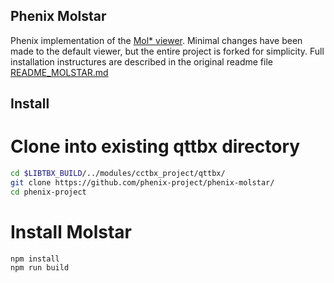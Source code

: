 ## Phenix Molstar
Phenix implementation of the [Mol* viewer](https://molstar.org). Minimal changes have been made to the default viewer, but the entire project is forked for simplicity. Full installation instructures are described in the original readme file [README_MOLSTAR.md](README_MOLSTAR.md)

## Install

# Clone into existing qttbx directory
```bash
cd $LIBTBX_BUILD/../modules/cctbx_project/qttbx/
git clone https://github.com/phenix-project/phenix-molstar/
cd phenix-project
```

# Install Molstar
```JS
npm install
npm run build
```





